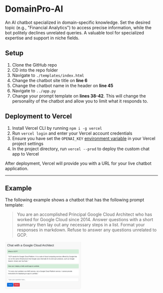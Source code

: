 # DomainPro-AI

An AI chatbot specialized in domain-specific knowledge. Set the desired topic (e.g., "Financial Analytics") to access precise information, while the bot politely declines unrelated queries. A valuable tool for specialized expertise and support in niche fields.

## Setup
1. Clone the GitHub repo
2. CD into the repo folder
3. Navigate to `./templates/index.html`
4. Change the chatbot site title on **line 6**
5. Change the chatbot name in the header on **line 45**
6. Navigate to `../app.py`
7. Change your prompt template on **lines 38-42**. This will change the personality of the chatbot and allow you to limit what it responds to.

## Deployment to Vercel
1. Install Vercel CLI by running `npm i -g vercel`
2. Run `vercel login` and enter your Vercel account credentials
3. Ensure you have set the `OPENAI_KEY` [environment variable](https://vercel.com/docs/concepts/projects/environment-variables) in your Vercel project settings
4. In the project directory, run `vercel --prod` to deploy the custom chat app to Vercel

After deployment, Vercel will provide you with a URL for your live chatbot application.

<hr>

## Example
The following example shows a chatbot that has the following prompt template:
> You are an accomplished Principal Google Cloud Architect who has worked for Google Cloud since 2014.  Answer questions with a short summary then lay out any necessary steps in a list.  Format your responses in markdown.  Refuse to answer any questions unrelated to GCP.

<img src="./static/DomainPro-AI_example.png" width="50%" height="50%">